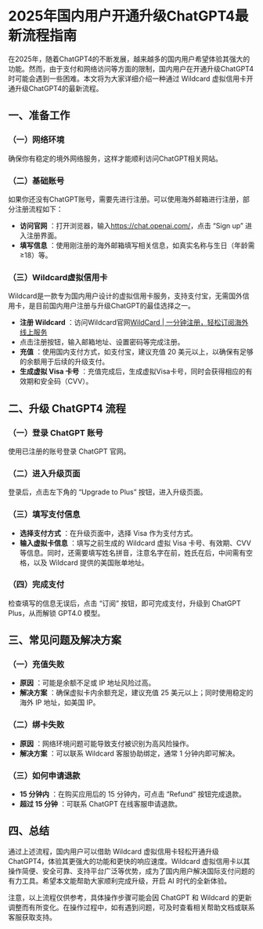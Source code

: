 # 2025年国内用户开通升级ChatGPT4最新流程指南

在2025年，随着ChatGPT4的不断发展，越来越多的国内用户希望体验其强大的功能。然而，由于支付和网络访问等方面的限制，国内用户在开通升级ChatGPT4时可能会遇到一些困难。本文将为大家详细介绍一种通过 Wildcard 虚拟信用卡开通升级ChatGPT4的最新流程。

## 一、准备工作

### （一）网络环境

确保你有稳定的境外网络服务，这样才能顺利访问ChatGPT相关网站。

### （二）基础账号

如果你还没有ChatGPT账号，需要先进行注册。可以使用海外邮箱进行注册，部分注册流程如下：

- **访问官网** ：打开浏览器，输入<https://chat.openai.com/>，点击 “Sign up” 进入注册界面。
- **填写信息** ：使用刚注册的海外邮箱填写相关信息，如真实名称与生日（年龄需≥18）等。

### （三）Wildcard虚拟信用卡

Wildcard是一款专为国内用户设计的虚拟信用卡服务，支持支付宝，无需国外信用卡，是目前国内用户注册与升级ChatGPT的最佳选择之一。

- **注册 Wildcard** ：访问Wildcard官网[WildCard | 一分钟注册，轻松订阅海外线上服务](https://bewildcard.com/i/CEO)
- 点击注册按钮，输入邮箱地址、设置密码等完成注册。
- **充值** ：使用国内支付方式，如支付宝，建议充值 20 美元以上，以确保有足够的余额用于后续的升级支付。
- **生成虚拟 Visa 卡号** ：充值完成后，生成虚拟Visa卡号，同时会获得相应的有效期和安全码（CVV）。

## 二、升级 ChatGPT4 流程

### （一）登录 ChatGPT 账号

使用已注册的账号登录 ChatGPT 官网。

### （二）进入升级页面

登录后，点击左下角的 “Upgrade to Plus” 按钮，进入升级页面。

### （三）填写支付信息

- **选择支付方式** ：在升级页面中，选择 Visa 作为支付方式。
- **输入虚拟卡信息** ：填写之前生成的 Wildcard 虚拟 Visa 卡号、有效期、CVV 等信息。同时，还需要填写姓名拼音，注意名字在前，姓氏在后，中间需有空格，以及 Wildcard 提供的美国账单地址。

### （四）完成支付

检查填写的信息无误后，点击 “订阅” 按钮，即可完成支付，升级到 ChatGPT Plus，从而解锁 GPT4.0 模型。

## 三、常见问题及解决方案

### （一）充值失败

- **原因** ：可能是余额不足或 IP 地址风险过高。
- **解决方案** ：确保虚拟卡内余额充足，建议充值 25 美元以上；同时使用稳定的海外 IP 地址，如美国 IP。

### （二）绑卡失败

- **原因** ：网络环境问题可能导致支付被识别为高风险操作。
- **解决方案** ：可以联系 Wildcard 客服协助绑定，通常 1 分钟内即可解决。

### （三）如何申请退款

- **15 分钟内** ：在购买应用后的 15 分钟内，可点击 “Refund” 按钮完成退款。
- **超过 15 分钟** ：可联系 ChatGPT 在线客服申请退款。

## 四、总结

通过上述流程，国内用户可以借助 Wildcard 虚拟信用卡轻松开通升级 ChatGPT4，体验其更强大的功能和更快的响应速度。Wildcard 虚拟信用卡以其操作简便、安全可靠、支持平台广泛等优势，成为了国内用户解决国际支付问题的有力工具。希望本文能帮助大家顺利完成升级，开启 AI 时代的全新体验。

注意，以上流程仅供参考，具体操作步骤可能会因 ChatGPT 和 Wildcard 的更新调整而有所变化。在操作过程中，如有遇到问题，可及时查看相关帮助文档或联系客服获取支持。
